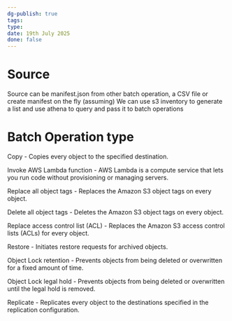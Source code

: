 ```yaml
---
dg-publish: true
tags: 
type: 
date: 19th July 2025
done: false
---
```


# Source
Source can be manifest.json from other batch operation, a CSV file or create manifest on the fly (assuming)
We can use s3 inventory to generate a list and use athena to query and pass it to batch operations 

# Batch Operation type

Copy - Copies every object to the specified destination.

Invoke AWS Lambda function - AWS Lambda is a compute service that lets you run code without provisioning or managing servers.

Replace all object tags - Replaces the Amazon S3 object tags on every object.

Delete all object tags - Deletes the Amazon S3 object tags on every object.

Replace access control list (ACL) - Replaces the Amazon S3 access control lists (ACLs) for every object.

Restore - Initiates restore requests for archived objects.

Object Lock retention - Prevents objects from being deleted or overwritten for a fixed amount of time.

Object Lock legal hold - Prevents objects from being deleted or overwritten until the legal hold is removed.

Replicate - Replicates every object to the destinations specified in the replication configuration.

